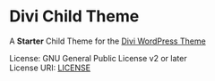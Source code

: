 Divi Child Theme
===

A **Starter** Child Theme for the [Divi WordPress Theme](https://www.elegantthemes.com/gallery/divi/)

License: GNU General Public License v2 or later  
License URI: [LICENSE](LICENSE)